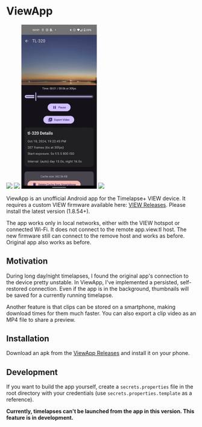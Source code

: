 # ViewApp
<img src="https://github.com/user-attachments/assets/b178b8ca-4913-4dc9-93bb-4e17078db307" width="200"/>
<img src="https://github.com/user-attachments/assets/b8bc8ccc-787e-4d58-a38e-651c1ebd5f8c" width="200"/>
<img src="assets/ezgif-3a11a37837bd17.gif" width="200"/>
<img src="assets/ezgif-3aca7de4ce0631.gif" width="200"/>


ViewApp is an unofficial Android app for the Timelapse+ VIEW device. It requires a custom VIEW firmware available
here: [VIEW Releases](https://github.com/naixx/VIEW/releases/latest). Please install the latest version (1.8.54+).

The app works only in local networks, either with the VIEW hotspot or connected Wi-Fi. It does not connect to the remote app.view.tl host. The new
firmware still can connect to the remove host and works as before. Original app also works as before. 

## Motivation

During long day/night timelapses, I found the original app's connection to the device pretty unstable. In ViewApp, I've implemented a
persisted, self-restored connection. Even if the app is in the background, thumbnails will be saved for a currently running timelapse.

Another feature is that clips can be stored on a smartphone, making download times for them much faster. You can also export a clip video as
an MP4 file to share a preview.

## Installation

Download an apk from the [ViewApp Releases](https://github.com/naixx/viewapp/releases/latest) and install it on your phone.

## Development

If you want to build the app yourself, create a `secrets.properties` file in the root directory with your credentials (use
`secrets.properties.template` as a reference).

**Currently, timelapses can't be launched from the app in this version. This feature is in development.**
